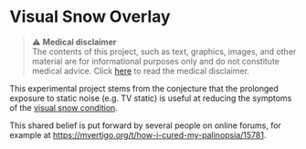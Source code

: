# Visual Snow Overlay

> :warning: **Medical disclaimer**  
> The contents of this project, such as text, graphics, images, and other material are for informational purposes only and do not constitute medical advice. Click [here](./DISCLAIMER.md) to read the medical disclaimer.

This experimental project stems from the conjecture that the prolonged exposure to static noise (e.g. TV static) is useful at reducing the symptoms of the [visual snow condition](https://en.wikipedia.org/wiki/Visual_snow).

This shared belief is put forward by several people on online forums, for example at https://mvertigo.org/t/how-i-cured-my-palinopsia/15781.
